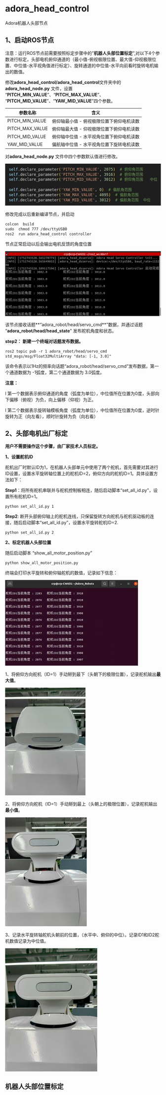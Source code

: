 # adora_head_control

Adora机器人头部节点

## 1、**启动ROS节点**

注意：运行ROS节点前需要按照标定步骤中的”**机器人头部位置标定**”,对以下4个参数进行标定，头部电机俯仰通道的（最小值-俯视极限位置、最大值-仰视极限位置、中位值-水平视角值进行标定）、旋转通道的中位值-水平向前看时旋转电机输出的数值。

修改**adora_head_control/adora_head_control**文件夹中的 **adora_head_node.py** 文件，设置 “**PITCH_MIN_VALUE**”、“**PITCH_MAX_VALUE**”、 “**PITCH_MID_VALUE**”、“**YAW_MID_VALUE**”四个参数。

| 参数名称        | 含义                                      |
| --------------- | ----------------------------------------- |
| PITCH_MIN_VALUE | 俯仰轴最小值 - 俯视极限位置下俯仰电机读数 |
| PITCH_MAX_VALUE | 俯仰轴最大值 - 仰视极限位置下俯仰电机读数 |
| PITCH_MID_VALUE | 俯仰轴中位值 - 水平视角位置下俯仰电机读数 |
| YAW_MID_VALUE   | 偏航轴中位值 - 水平视角位置下旋转电机读数 |

对**adora_head_node.py** 文件中四个参数默认值进行修改。

![img](fig/fig2.png)

 

修改完成以后重新编译节点，并启动

```shell
colcon  build  
sudo  chmod 777 /dev/ttyUSB0  
ros2  run adora_head_control controller   
```

节点正常启动以后会输出电机反馈的角度位置

![img](fig/fig1.png)

该节点接收话题**“adora_robot/head/servo_cmd**”数据，并通过话题 “**adora_robot/head/head_state**” 发布舵机角度和状态。

 

**step2： 新建一个终端对话题发布数据。** 

```
ros2 topic pub -r 1 adora_robot/head/servo_cmd  std_msgs/msg/Float32MultiArray "data: [-1, 3.0]"  
```

该命令表示以1Hz的频率向话题“adora_robot/head/servo_cmd”发布数据，第一个通道数据为 -1弧度，第二个通道数据为 3.0弧度。

**注意：**

l 第一个数据表示俯仰通道的角度（弧度为单位），中位值所在位置为0度，头部向下偏移（俯视）为负，向上偏移（仰视）为正。

l 第二个数据表示旋转轴模板角度（弧度为单位），中位值所在位置为0度，逆时针旋转为正（向左看），顺时针旋转为负（向右看）





## 2、头部电机出厂标定

**用户不需要操作这个步骤，由厂家技术人员标定。**

**1、设置舵机ID**

舵机出厂时默认ID为1，在机器人头部单元中使用了两个舵机，首先需要对其进行ID设置，设置水平旋转轴位置上的舵机ID=2，俯仰方向的舵机ID=1。具体设置方法如下：

**Step1**：将所有舵机串联并与舵机控制板相连，随后启动脚本“set_all_id.py”，设置所有舵机ID=1。

```
python set_all_id.py 1  
```

**Step2**: 断开头部俯仰轴上的舵机连线，只保留旋转方向舵机与舵机驱动板的连接，随后启动脚本“set_all_id.py”，设置水平旋转舵机ID=2.

```
python set_all_id.py 2  
```

 

**2、标定机器人头部位置**

随后启动脚本 “show_all_motor_position.py” 

```
python show_all_motor_position.py 
```

 终端会打印水平旋转和俯仰轴舵机的数值，记录如下信息：

![img](fig/fig3.png)

1、将俯仰方向舵机（ID=1）手动掰到最下（头朝下的极限位置），记录舵机输出**最大值**。

<img src="fig/fig4.jpg" alt="img" style="zoom:50%;" />

 

2、将俯仰方向舵机（ID=1）手动掰到最上（头朝上的极限位置），记录舵机输出**最小值**。

<img src="fig/fig5.jpg" alt="img" style="zoom:50%;" />

3、记录水平旋转轴舵机头朝前的位置，（水平中、俯仰的中位）。记录ID1和ID2舵机数值记录为中位值。  

<img src="fig/fig6.jpg" alt="img" style="zoom:50%;" />

 

## 机器人头部位置标定

